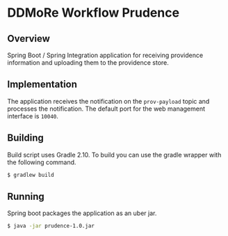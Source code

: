 # DDMoRe Workflow Prudence

## Overview
Spring Boot / Spring Integration application for receiving providence
information and uploading them to the providence store.

## Implementation
The application receives the notification on the `prov-payload` topic and
processes the notification. The default port for the web management interface
is `10040`.

## Building
Build script uses Gradle 2.10. To build you can use the gradle wrapper with the following command.
```sh
$ gradlew build
```

## Running
Spring boot packages the application as an uber jar.
```sh
$ java -jar prudence-1.0.jar
```
